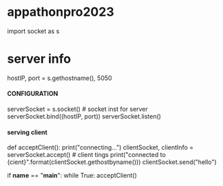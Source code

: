 # appathonpro2023

import socket as s

# server info
hostIP, port = s.gethostname(), 5050

#### CONFIGURATION ####
serverSocket = s.socket()    # socket inst for server
serverSocket.bind((hostIP, port))
serverSocket.listen()

#### serving client ####

def acceptClient():
    print("connecting...")
    clientSocket, clientInfo = serverSocket.accept()      # client tings
    print("connected to {cient}".format(clientSocket.gethostbyname()))
    clientSocket.send("hello")


if __name__ == "__main__":
    while True:
        acceptClient()

